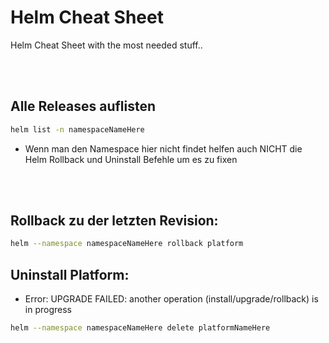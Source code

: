 # Helm Cheat Sheet
Helm Cheat Sheet with the most needed stuff..


<br><br>


## Alle Releases auflisten
```bash
helm list -n namespaceNameHere
```
  - Wenn man den Namespace hier nicht findet helfen auch NICHT die Helm Rollback und Uninstall Befehle um es zu fixen

<br><br>

## Rollback zu der letzten Revision:
```bash
helm --namespace namespaceNameHere rollback platform
```

## Uninstall Platform:
 - Error: UPGRADE FAILED: another operation (install/upgrade/rollback) is in progress

```bash
helm --namespace namespaceNameHere delete platformNameHere
```
